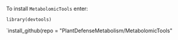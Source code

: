 To install `MetabolomicTools` enter:

`library(devtools)` 

`install_github(repo = "PlantDefenseMetabolism/MetabolomicTools"